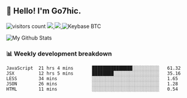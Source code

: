 ## 👋 Hello! I'm Go7hic.

 ![visitors count](https://visitors-by-url-pls-dont-use-this-in-your-repo.vercel.app/Go7hic-github-readme)
 <a href="https://twitter.com/Go7hic">
    <img src="https://img.shields.io/badge/-@Go7hic-1ca0f1?style=flat-square&labelColor=1ca0f1&logo=twitter&logoColor=white&link=https://twitter.com/Go7hic">
   <a/>
   <a href="mailto:gtfx0209@gmail.com">
    <img src="https://img.shields.io/badge/-gtfx0209@gmail.com-c14438?style=flat-square&logo=Gmail&logoColor=white&link=mailto:gtfx0209@gmail.com">
   <a/>
    ![Keybase BTC](https://img.shields.io/keybase/btc/Go7hic)
 <!--
🔭 I’m currently working
🌱 I’m currently learning
💬 Ask me about 
📫 How to reach me: 
⚡ Fun fact: 
-->

![My Github Stats](https://github-readme-stats.vercel.app/api?username=Go7hic&show_icons=true&count_private=true)



### 📊 Weekly development breakdown
<!--START_SECTION:waka-->
```text
JavaScript  21 hrs 4 mins       ███████████████░░░░░░░░░░   61.32 
JSX         12 hrs 5 mins       ████████░░░░░░░░░░░░░░░░░   35.16 
LESS        34 mins             ░░░░░░░░░░░░░░░░░░░░░░░░░   1.65 
JSON        26 mins             ░░░░░░░░░░░░░░░░░░░░░░░░░   1.28 
HTML        11 mins             ░░░░░░░░░░░░░░░░░░░░░░░░░   0.54
```
<!--END_SECTION:waka-->

